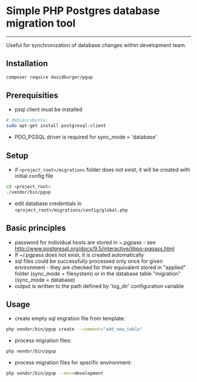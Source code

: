 # Simple PHP Postgres database migration tool

------------

Useful for synchronization of database changes within development team.
 
## Installation
```sh
composer require davidburger/pgup 
```

## Prerequisities
- psql client must be installed
```sh
# debian/ubuntu: 
sudo apt-get install postgresql-client
```
- PDO_PGSQL driver is required for sync_mode = 'database'
 
## Setup
- if `<project_root>/migrations` folder does not exist, it will be created with initial config file
```sh
cd <project_root>
./vendor/bin/pgup
```
- edit database credentials in `<project_root>/migrations/config/global.php`

## Basic principles
- password for individual hosts are stored in ~.pgpass - see http://www.postgresql.org/docs/9.5/interactive/libpq-pgpass.html
- if ~/.pgpass does not exist, it is created automatically
- sql files could be successfully processed only once for given environment - they are checked for their equivalent stored in "applied" folder (sync_mode = filesystem) or in the database table "migration" (sync_mode = database) 
- output is written to the path defined by 'log_dir' configuration variable
  
## Usage
- create empty sql migration file from template:
```sh
php vendor/bin/pgup create --comment="add_new_table"
```
- process migration files:
```sh
php vendor/bin/pgup
```
- process migration files for specific environment:
```sh
php vendor/bin/pgup --env=development
```
